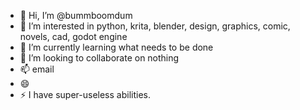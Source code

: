 - 👋 Hi, I’m @bummboomdum
- 👀 I’m interested in python, krita, blender, design, graphics, comic, novels, cad, godot engine
- 🌱 I’m currently learning what needs to be done
- 💞️ I’m looking to collaborate on nothing
- 📫 email
- 😄 
- ⚡ I have super-useless abilities.
